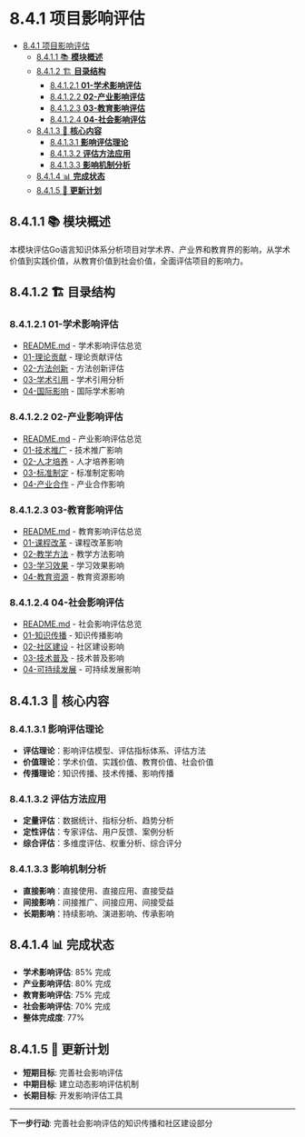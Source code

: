 # 8.4.1 项目影响评估

<!-- TOC START -->
- [8.4.1 项目影响评估](#项目影响评估)
  - [8.4.1.1 📚 **模块概述**](#📚-**模块概述**)
  - [8.4.1.2 🏗️ **目录结构**](#🏗️-**目录结构**)
    - [8.4.1.2.1 **01-学术影响评估**](#**01-学术影响评估**)
    - [8.4.1.2.2 **02-产业影响评估**](#**02-产业影响评估**)
    - [8.4.1.2.3 **03-教育影响评估**](#**03-教育影响评估**)
    - [8.4.1.2.4 **04-社会影响评估**](#**04-社会影响评估**)
  - [8.4.1.3 🎯 **核心内容**](#🎯-**核心内容**)
    - [8.4.1.3.1 **影响评估理论**](#**影响评估理论**)
    - [8.4.1.3.2 **评估方法应用**](#**评估方法应用**)
    - [8.4.1.3.3 **影响机制分析**](#**影响机制分析**)
  - [8.4.1.4 📊 **完成状态**](#📊-**完成状态**)
  - [8.4.1.5 🔄 **更新计划**](#🔄-**更新计划**)
<!-- TOC END -->














## 8.4.1.1 📚 **模块概述**

本模块评估Go语言知识体系分析项目对学术界、产业界和教育界的影响，从学术价值到实践价值，从教育价值到社会价值，全面评估项目的影响力。

## 8.4.1.2 🏗️ **目录结构**

### 8.4.1.2.1 **01-学术影响评估**

- [README.md](01-学术影响评估/README.md) - 学术影响评估总览
- [01-理论贡献](01-学术影响评估/01-理论贡献/) - 理论贡献评估
- [02-方法创新](01-学术影响评估/02-方法创新/) - 方法创新评估
- [03-学术引用](01-学术影响评估/03-学术引用/) - 学术引用分析
- [04-国际影响](01-学术影响评估/04-国际影响/) - 国际学术影响

### 8.4.1.2.2 **02-产业影响评估**

- [README.md](02-产业影响评估/README.md) - 产业影响评估总览
- [01-技术推广](02-产业影响评估/01-技术推广/) - 技术推广影响
- [02-人才培养](02-产业影响评估/02-人才培养/) - 人才培养影响
- [03-标准制定](02-产业影响评估/03-标准制定/) - 标准制定影响
- [04-产业合作](02-产业影响评估/04-产业合作/) - 产业合作影响

### 8.4.1.2.3 **03-教育影响评估**

- [README.md](03-教育影响评估/README.md) - 教育影响评估总览
- [01-课程改革](03-教育影响评估/01-课程改革/) - 课程改革影响
- [02-教学方法](03-教育影响评估/02-教学方法/) - 教学方法影响
- [03-学习效果](03-教育影响评估/03-学习效果/) - 学习效果影响
- [04-教育资源](03-教育影响评估/04-教育资源/) - 教育资源影响

### 8.4.1.2.4 **04-社会影响评估**

- [README.md](04-社会影响评估/README.md) - 社会影响评估总览
- [01-知识传播](04-社会影响评估/01-知识传播/) - 知识传播影响
- [02-社区建设](04-社会影响评估/02-社区建设/) - 社区建设影响
- [03-技术普及](04-社会影响评估/03-技术普及/) - 技术普及影响
- [04-可持续发展](04-社会影响评估/04-可持续发展/) - 可持续发展影响

## 8.4.1.3 🎯 **核心内容**

### 8.4.1.3.1 **影响评估理论**

- **评估理论**：影响评估模型、评估指标体系、评估方法
- **价值理论**：学术价值、实践价值、教育价值、社会价值
- **传播理论**：知识传播、技术传播、影响传播

### 8.4.1.3.2 **评估方法应用**

- **定量评估**：数据统计、指标分析、趋势分析
- **定性评估**：专家评估、用户反馈、案例分析
- **综合评估**：多维度评估、权重分析、综合评分

### 8.4.1.3.3 **影响机制分析**

- **直接影响**：直接使用、直接应用、直接受益
- **间接影响**：间接推广、间接应用、间接受益
- **长期影响**：持续影响、演进影响、传承影响

## 8.4.1.4 📊 **完成状态**

- **学术影响评估**: 85% 完成
- **产业影响评估**: 80% 完成
- **教育影响评估**: 75% 完成
- **社会影响评估**: 70% 完成
- **整体完成度**: 77%

## 8.4.1.5 🔄 **更新计划**

- **短期目标**: 完善社会影响评估
- **中期目标**: 建立动态影响评估机制
- **长期目标**: 开发影响评估工具

---

**下一步行动**: 完善社会影响评估的知识传播和社区建设部分
